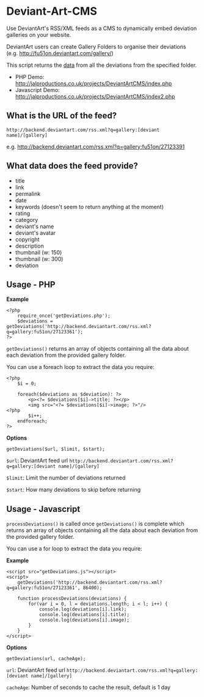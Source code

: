 Deviant-Art-CMS
===============
Use DeviantArt's RSS/XML feeds as a CMS to dynamically embed deviation galleries on your website.

DeviantArt users can create Gallery Folders to organise their deviations (e.g. http://fu51on.deviantart.com/gallery/)

This script returns the [data](#what-data-does-the-feed-provide) from all the deviations from the specified folder.

- PHP Demo: http://jalproductions.co.uk/projects/DeviantArtCMS/index.php
- Javascript Demo: http://jalproductions.co.uk/projects/DeviantArtCMS/index2.php



What is the URL of the feed?
----------------------------

`http://backend.deviantart.com/rss.xml?q=gallery:[deviant name]/[gallery]`

e.g. http://backend.deviantart.com/rss.xml?q=gallery:fu51on/27123391



What data does the feed provide?
--------------------------------

- title
- link
- permalink
- date
- keywords (doesn't seem to return anything at the moment)
- rating
- category
- deviant's name
- deviant's avatar
- copyright
- description
- thumbnail (w: 150)
- thumbnail (w: 300)
- deviation



Usage - PHP
-----------

**Example**
```
<?php
    require_once('getDeviations.php');
    $deviations = getDeviations('http://backend.deviantart.com/rss.xml?q=gallery:fu51on/27123361');
?>
```

`getDeviations()` returns an array of objects containing all the data about each deviation from the provided gallery folder.

You can use a foreach loop to extract the data you require:
```
<?php
    $i = 0;

    foreach($deviations as $deviation): ?>
        <p><?= $deviations[$i]->title; ?></p>
        <img src="<?= $deviations[$i]->image; ?>"/>
<?php
        $i++;
    endforeach;
?>
```

**Options**
```
getDeviations($url, $limit, $start);
```

`$url`: DeviantArt feed url `http://backend.deviantart.com/rss.xml?q=gallery:[deviant name]/[gallery]`

`$limit`: Limit the number of deviations returned

`$start`: How many deviations to skip before returning



Usage - Javascript
------------------

`processDeviations()` is called once `getDeviations()` is complete which returns an array of objects containing all the data about each deviation from the provided gallery folder.

You can use a for loop to extract the data you require:

**Example**
```
<script src="getDeviations.js"></script>
<script>
    getDeviations('http://backend.deviantart.com/rss.xml?q=gallery:fu51on/27123361', 86400);

    function processDeviations(deviations) {
        for(var i = 0, l = deviations.length; i < l; i++) {
            console.log(deviations[i].link);
            console.log(deviations[i].title);
            console.log(deviations[i].image);
        }
    }
</script>
```

**Options**
```
getDeviations(url, cacheAge);
```

`url`: DeviantArt feed url `http://backend.deviantart.com/rss.xml?q=gallery:[deviant name]/[gallery]`

`cacheAge`: Number of seconds to cache the result, default is 1 day